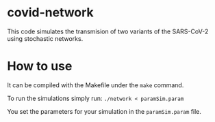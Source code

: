 # covid-network

This code simulates the transmision of two variants of the SARS-CoV-2 using stochastic networks.

# How to use
It can be compiled with the Makefile under the `make` command.

To run the simulations simply run:
`./network < paramSim.param`

You set the parameters for your simulation in the `paramSim.param` file.
